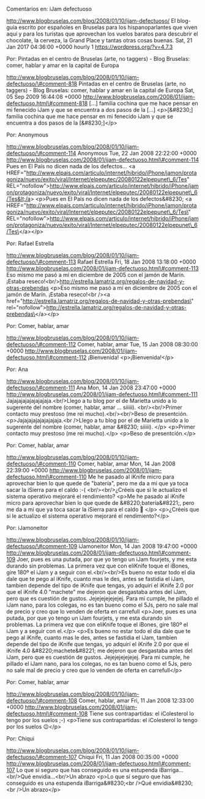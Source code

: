 Comentarios en: iJam defectuoso

http://www.blogbruselas.com/blog/2008/01/10/ijam-defectuoso/ El
blog-guía escrito por españoles en Bruselas para los hispanoparlantes
que viven aquí y para los turistas que aprovechan los vuelos baratos
para descubrir el chocolate, la cerveza, la Grand Place y tantas otras
cosas buenas. Sat, 21 Jan 2017 04:36:00 +0000 hourly 1
https://wordpress.org/?v=4.7.3

Por: Pintadas en el centro de Bruselas (arte, no taggers) - Blog
Bruselas: comer, hablar y amar en la capital de Europa

http://www.blogbruselas.com/blog/2008/01/10/ijam-defectuoso/\#comment-818
Pintadas en el centro de Bruselas (arte, no taggers) - Blog Bruselas:
comer, hablar y amar en la capital de Europa Sat, 05 Sep 2009 16:44:08
+0000
http://www.blogbruselas.com/2008/01/ijam-defectuoso.html\#comment-818
\[\...\] familia cochina que me hace pensar en mi fenecido iJam y que se
encuentra a dos pasos de la \[\...\] \<p\>\[&\#8230;\] familia cochina
que me hace pensar en mi fenecido iJam y que se encuentra a dos pasos de
la \[&\#8230;\]\</p\>

Por: Anonymous

http://www.blogbruselas.com/blog/2008/01/10/ijam-defectuoso/\#comment-114
Anonymous Tue, 22 Jan 2008 22:22:00 +0000
http://www.blogbruselas.com/2008/01/ijam-defectuoso.html\#comment-114
Pues en El País no dicen nada de los defectos\... &lt;a
HREF=&quot;http://www.elpais.com/articulo/internet/hibrido/iPhone/jamon/protagoniza/nuevo/exito/viral/Internet/elpeputec/20080122elpepunet\_6/Tes&quot;
REL=&quot;nofollow&quot;&gt;http://www.elpais.com/articulo/internet/hibrido/iPhone/jamon/protagoniza/nuevo/exito/viral/Internet/elpeputec/20080122elpepunet\_6/Tes&lt;/a&gt;
\<p\>Pues en El País no dicen nada de los defectos&\#8230; \<a
HREF=\"http://www.elpais.com/articulo/internet/hibrido/iPhone/jamon/protagoniza/nuevo/exito/viral/Internet/elpeputec/20080122elpepunet\_6/Tes\"
REL=\"nofollow\"\>http://www.elpais.com/articulo/internet/hibrido/iPhone/jamon/protagoniza/nuevo/exito/viral/Internet/elpeputec/20080122elpepunet\_6/Tes\</a\>\</p\>

Por: Rafael Estrella

http://www.blogbruselas.com/blog/2008/01/10/ijam-defectuoso/\#comment-113
Rafael Estrella Fri, 18 Jan 2008 13:18:00 +0000
http://www.blogbruselas.com/2008/01/ijam-defectuoso.html\#comment-113
Eso mismo me pasó a mí en diciembre de 2005 con el jamón de Marín.
¡Estaba
reseco!&lt;br/&gt;http://estrella.lamatriz.org/regalos-de-navidad-y-otras-prebendas
\<p\>Eso mismo me pasó a mí en diciembre de 2005 con el jamón de Marín.
¡Estaba reseco!\<br /\>\<a
href=\"http://estrella.lamatriz.org/regalos-de-navidad-y-otras-prebendas\"
rel=\"nofollow\"\>http://estrella.lamatriz.org/regalos-de-navidad-y-otras-prebendas\</a\>\</p\>

Por: Comer, hablar, amar

http://www.blogbruselas.com/blog/2008/01/10/ijam-defectuoso/\#comment-112
Comer, hablar, amar Tue, 15 Jan 2008 08:30:00 +0000
http://www.blogbruselas.com/2008/01/ijam-defectuoso.html\#comment-112
¡Bienvenida! \<p\>¡Bienvenida!\</p\>

Por: Ana

http://www.blogbruselas.com/blog/2008/01/10/ijam-defectuoso/\#comment-111
Ana Mon, 14 Jan 2008 23:47:00 +0000
http://www.blogbruselas.com/2008/01/ijam-defectuoso.html\#comment-111
Jajajajajajajajajaja.&lt;br/&gt;Llego a tu blog por el de Marietta unido
a lo sugerente del nombre (comer, hablar, amar \... siiiii).
&lt;br/&gt;&lt;br/&gt;Primer contacto muy prestoso (me rei
mucho).&lt;br/&gt;&lt;br/&gt;Beso de presentción.
\<p\>Jajajajajajajajajaja.\<br /\>Llego a tu blog por el de Marietta
unido a lo sugerente del nombre (comer, hablar, amar &\#8230; siiiii).
\</p\> \<p\>Primer contacto muy prestoso (me rei mucho).\</p\> \<p\>Beso
de presentción.\</p\>

Por: Comer, hablar, amar

http://www.blogbruselas.com/blog/2008/01/10/ijam-defectuoso/\#comment-110
Comer, hablar, amar Mon, 14 Jan 2008 22:39:00 +0000
http://www.blogbruselas.com/2008/01/ijam-defectuoso.html\#comment-110 Me
he pasado al iKnife micro para aprovechar bien lo que quede de
&quot;batería&quot;, pero me da a mi que ya toca sacar la iSierra para
el caldo :-( &lt;br/&gt;&lt;br/&gt;¿Créeis que si le actualizo el
sistema operativo mejoraré el rendimiento? \<p\>Me he pasado al iKnife
micro para aprovechar bien lo que quede de &\#8220;batería&\#8221;, pero
me da a mi que ya toca sacar la iSierra para el caldo 🙁 \</p\>
\<p\>¿Créeis que si le actualizo el sistema operativo mejoraré el
rendimiento?\</p\>

Por: iJamoneitor

http://www.blogbruselas.com/blog/2008/01/10/ijam-defectuoso/\#comment-109
iJamoneitor Mon, 14 Jan 2008 19:47:00 +0000
http://www.blogbruselas.com/2008/01/ijam-defectuoso.html\#comment-109
Joer, pues es una putada, por que yo tengo un iJam fourjets, y me esta
durando sin problemas. La primera vez que con eliKnife toque el iBones,
gire 180º el iJam y a seguir con el.&lt;br/&gt;&lt;br/&gt;Es bueno no
estar todo el dia dale que te pego al iKnife, cuanto mas le des, antes
se fastidia el iJam, tambien depende del tipo de iKnife que tengas, yo
adquirí el iKnife 2.0 por que el iKnife 4.0 &quot;machete&quot; me
dejeron que desgastaba antes del iJam, pero que es cuestión de gustos.
Jejejejejejejej. Para mi cumple, he pillado el iJam nano, para los
colegas, no es tan bueno como el 5Js, pero no sale mal de precio y creo
que lo venden de oferta en carrefull \<p\>Joer, pues es una putada, por
que yo tengo un iJam fourjets, y me esta durando sin problemas. La
primera vez que con eliKnife toque el iBones, gire 180º el iJam y a
seguir con el.\</p\> \<p\>Es bueno no estar todo el dia dale que te pego
al iKnife, cuanto mas le des, antes se fastidia el iJam, tambien depende
del tipo de iKnife que tengas, yo adquirí el iKnife 2.0 por que el
iKnife 4.0 &\#8220;machete&\#8221; me dejeron que desgastaba antes del
iJam, pero que es cuestión de gustos. Jejejejejejejej. Para mi cumple,
he pillado el iJam nano, para los colegas, no es tan bueno como el 5Js,
pero no sale mal de precio y creo que lo venden de oferta en
carrefull\</p\>

Por: Comer, hablar, amar

http://www.blogbruselas.com/blog/2008/01/10/ijam-defectuoso/\#comment-108
Comer, hablar, amar Fri, 11 Jan 2008 12:33:00 +0000
http://www.blogbruselas.com/2008/01/ijam-defectuoso.html\#comment-108
Tiene sus contrapartidas: el iColesterol lo tengo por los suelos ;-)
\<p\>Tiene sus contrapartidas: el iColesterol lo tengo por los suelos
😉\</p\>

Por: Chiqui

http://www.blogbruselas.com/blog/2008/01/10/ijam-defectuoso/\#comment-107
Chiqui Fri, 11 Jan 2008 00:35:00 +0000
http://www.blogbruselas.com/2008/01/ijam-defectuoso.html\#comment-107 Lo
que sí seguro que has conseguido es una estupenda
iBarriga\...&lt;br/&gt;Qué envidia\...&lt;br/&gt;Un abrazo \<p\>Lo que
sí seguro que has conseguido es una estupenda iBarriga&\#8230;\<br
/\>Qué envidia&\#8230;\<br /\>Un abrazo\</p\>
